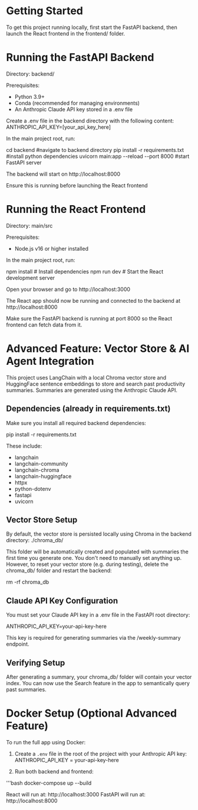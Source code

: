 # Getting Started
To get this project running locally, first start the FastAPI backend, then launch the React frontend in the frontend/ folder.

# Running the FastAPI Backend
Directory: backend/

Prerequisites:
- Python 3.9+
- Conda (recommended for managing environments)
- An Anthropic Claude API key stored in a .env file

Create a .env file in the backend directory with the following content:
ANTHROPIC_API_KEY=[your_api_key_here]

In the main project root, run:

cd backend #navigate to backend directory
pip install -r requirements.txt #install python dependencies
uvicorn main:app --reload --port 8000 #start FastAPI server


The backend will start on http://localhost:8000

Ensure this is running before launching the React frontend

# Running the React Frontend
Directory: main/src

Prerequisites:
- Node.js v16 or higher installed

In the main project root, run:

npm install       # Install dependencies
npm run dev       # Start the React development server


Open your browser and go to http://localhost:3000

The React app should now be running and connected to the backend at http://localhost:8000

Make sure the FastAPI backend is running at port 8000 so the React frontend can fetch data from it.

# Advanced Feature: Vector Store & AI Agent Integration
This project uses LangChain with a local Chroma vector store and HuggingFace sentence embeddings to store and search past productivity summaries. Summaries are generated using the Anthropic Claude API.

## Dependencies (already in requirements.txt)
Make sure you install all required backend dependencies:

pip install -r requirements.txt


These include:
- langchain
- langchain-community
- langchain-chroma
- langchain-huggingface
- httpx
- python-dotenv
- fastapi
- uvicorn

## Vector Store Setup
By default, the vector store is persisted locally using Chroma in the backend directory: ./chroma_db/

This folder will be automatically created and populated with summaries the first time you generate one. You don't need to manually set anything up. However, to reset your vector store (e.g. during testing), delete the chroma_db/ folder and restart the backend:

rm -rf chroma_db


## Claude API Key Configuration
You must set your Claude API key in a .env file in the FastAPI root directory:

ANTHROPIC_API_KEY=your-api-key-here


This key is required for generating summaries via the /weekly-summary endpoint.

## Verifying Setup
After generating a summary, your chroma_db/ folder will contain your vector index. You can now use the Search feature in the app to semantically query past summaries.


# Docker Setup (Optional Advanced Feature)

To run the full app using Docker:

1. Create a `.env` file in the root of the project with your Anthropic API key: ANTHROPIC_API_KEY = your-api-key-here

2. Run both backend and frontend:

'''bash
docker-compose up --build


React will run at: http://localhost:3000
FastAPI will run at: http://localhost:8000






